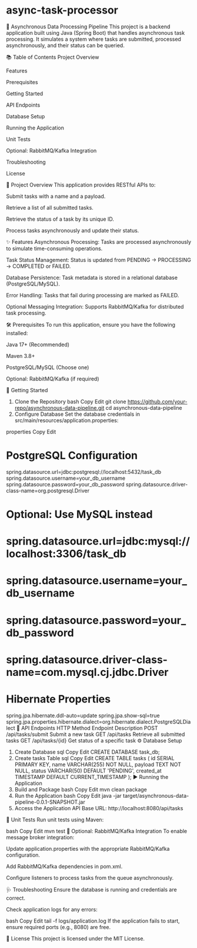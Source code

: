 # async-task-processor
🚀 Asynchronous Data Processing Pipeline
This project is a backend application built using Java (Spring Boot) that handles asynchronous task processing. It simulates a system where tasks are submitted, processed asynchronously, and their status can be queried.

📚 Table of Contents
Project Overview

Features

Prerequisites

Getting Started

API Endpoints

Database Setup

Running the Application

Unit Tests

Optional: RabbitMQ/Kafka Integration

Troubleshooting

License

🎯 Project Overview
This application provides RESTful APIs to:

Submit tasks with a name and a payload.

Retrieve a list of all submitted tasks.

Retrieve the status of a task by its unique ID.

Process tasks asynchronously and update their status.

✨ Features
Asynchronous Processing: Tasks are processed asynchronously to simulate time-consuming operations.

Task Status Management: Status is updated from PENDING → PROCESSING → COMPLETED or FAILED.

Database Persistence: Task metadata is stored in a relational database (PostgreSQL/MySQL).

Error Handling: Tasks that fail during processing are marked as FAILED.

Optional Messaging Integration: Supports RabbitMQ/Kafka for distributed task processing.

🛠️ Prerequisites
To run this application, ensure you have the following installed:

Java 17+ (Recommended)

Maven 3.8+

PostgreSQL/MySQL (Choose one)

Optional: RabbitMQ/Kafka (if required)

🚀 Getting Started
1. Clone the Repository
bash
Copy
Edit
git clone https://github.com/your-repo/asynchronous-data-pipeline.git
cd asynchronous-data-pipeline
2. Configure Database
Set the database credentials in src/main/resources/application.properties:

properties
Copy
Edit
# PostgreSQL Configuration
spring.datasource.url=jdbc:postgresql://localhost:5432/task_db
spring.datasource.username=your_db_username
spring.datasource.password=your_db_password
spring.datasource.driver-class-name=org.postgresql.Driver

# Optional: Use MySQL instead
# spring.datasource.url=jdbc:mysql://localhost:3306/task_db
# spring.datasource.username=your_db_username
# spring.datasource.password=your_db_password
# spring.datasource.driver-class-name=com.mysql.cj.jdbc.Driver

# Hibernate Properties
spring.jpa.hibernate.ddl-auto=update
spring.jpa.show-sql=true
spring.jpa.properties.hibernate.dialect=org.hibernate.dialect.PostgreSQLDialect
🧩 API Endpoints
HTTP Method	Endpoint	Description
POST	/api/tasks/submit	Submit a new task
GET	/api/tasks	Retrieve all submitted tasks
GET	/api/tasks/{id}	Get status of a specific task
⚙️ Database Setup
1. Create Database
sql
Copy
Edit
CREATE DATABASE task_db;
2. Create tasks Table
sql
Copy
Edit
CREATE TABLE tasks (
    id SERIAL PRIMARY KEY,
    name VARCHAR(255) NOT NULL,
    payload TEXT NOT NULL,
    status VARCHAR(50) DEFAULT 'PENDING',
    created_at TIMESTAMP DEFAULT CURRENT_TIMESTAMP
);
▶️ Running the Application
1. Build and Package
bash
Copy
Edit
mvn clean package
2. Run the Application
bash
Copy
Edit
java -jar target/asynchronous-data-pipeline-0.0.1-SNAPSHOT.jar
3. Access the Application
API Base URL: http://localhost:8080/api/tasks

🧪 Unit Tests
Run unit tests using Maven:

bash
Copy
Edit
mvn test
📡 Optional: RabbitMQ/Kafka Integration
To enable message broker integration:

Update application.properties with the appropriate RabbitMQ/Kafka configuration.

Add RabbitMQ/Kafka dependencies in pom.xml.

Configure listeners to process tasks from the queue asynchronously.

🩺 Troubleshooting
Ensure the database is running and credentials are correct.

Check application logs for any errors:

bash
Copy
Edit
tail -f logs/application.log
If the application fails to start, ensure required ports (e.g., 8080) are free.

📄 License
This project is licensed under the MIT License.

